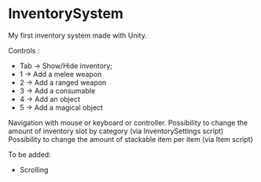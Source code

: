 # InventorySystem

My first inventory system made with Unity.

Controls : 

- Tab -> Show/Hide inventory;
- 1 -> Add a melee weapon
- 2 -> Add a ranged weapon
- 3 -> Add a consumable
- 4 -> Add an object
- 5 -> Add a magical object

Navigation with mouse or keyboard or controller.
Possibility to change the amount of inventory slot by category (via InventorySettings script)
Possibility to change the amount of stackable item per item (via Item script)

To be added:
- Scrolling
